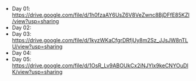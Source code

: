 - Day 01: https://drive.google.com/file/d/1h0fzaAY6UsZ6V8VeZwnc8BjDFfE85KZl/view?usp=sharing
- Day 02:
- Day 03: https://drive.google.com/file/d/1kyzWKaCfgrDRfjUy8m2Sz_JJsJW8nTLU/view?usp=sharing
- Day 04:
- Day 05: https://drive.google.com/file/d/1OsR_Lv9ABOUkCx2iNJYlx9keCNYOuDlK/view?usp=sharing
